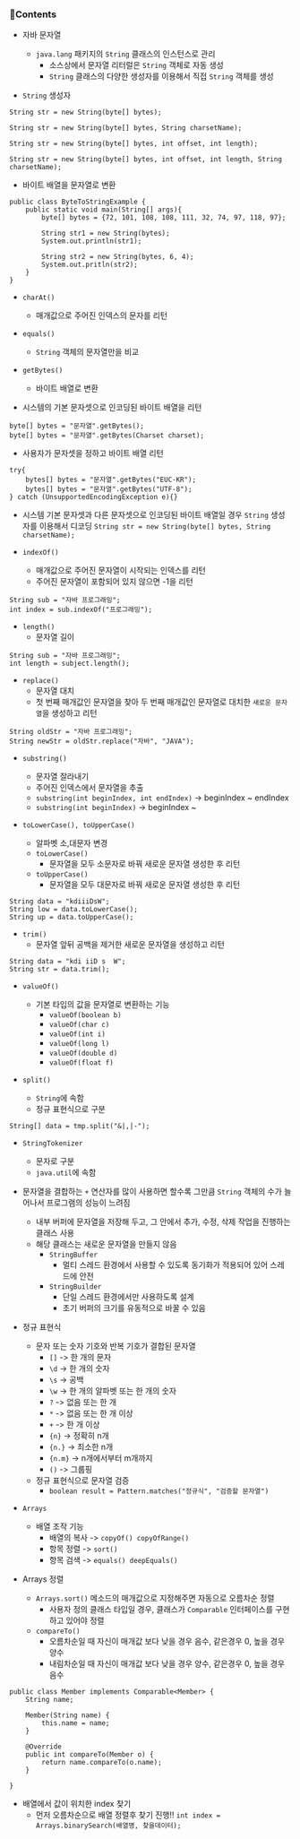 ### 📒Contents

- 자바 문자열
    + `java.lang` 패키지의 `String` 클래스의 인스턴스로 관리
        * 소스상에서 문자열 리터럴은 `String` 객체로 자동 생성
        * `String` 클래스의 다양한 생성자를 이용해서 직접 `String` 객체를 생성

- `String` 생성자
```
String str = new String(byte[] bytes);

String str = new String(byte[] bytes, String charsetName);

String str = new String(byte[] bytes, int offset, int length);

String str = new String(byte[] bytes, int offset, int length, String charsetName);
``` 

- 바이트 배열을 문자열로 변환
```
public class ByteToStringExample {
    public static void main(String[] args){
        byte[] bytes = {72, 101, 108, 108, 111, 32, 74, 97, 118, 97};

        String str1 = new String(bytes);
        System.out.println(str1);

        String str2 = new String(bytes, 6, 4);
        System.out.pritln(str2);
    }
}
```

- `charAt()`
    + 매개값으로 주어진 인덱스의 문자를 리턴

- `equals()`
    + `String` 객체의 문자열만을 비교

- `getBytes()`
    + 바이트 배열로 변환

- 시스템의 기본 문자셋으로 인코딩된 바이트 배열을 리턴
```
byte[] bytes = "문자열".getBytes();
byte[] bytes = "문자열".getBytes(Charset charset);
```

- 사용자가 문자셋을 정하고 바이트 배열 리턴
```
try{
    bytes[] bytes = "문자열".getBytes("EUC-KR");
    bytes[] bytes = "문자열".getBytes("UTF-8");
} catch (UnsupportedEncodingException e){}
```

- 시스템 기본 문자셋과 다른 문자셋으로 인코딩된 바이트 배열일 경우 `String` 생성자를 이용해서 디코딩
`String str = new String(byte[] bytes, String charsetName);`

- `indexOf()`
    + 매개값으로 주어진 문자열이 시작되는 인덱스를 리턴
    + 주어진 문자열이 포함되어 있지 않으면 -1을 리턴
```
String sub = "자바 프로그래밍";
int index = sub.indexOf("프로그래밍");
```

- `length()`
    + 문자열 길이
``` 
String sub = "자바 프로그래밍";
int length = subject.length();
```

- `replace()`
    + 문자열 대치
    + 첫 번째 매개값인 문자열을 찾아 두 번째 매개값인 문자열로 대치한 `새로운 문자열`을 생성하고 리턴
```
String oldStr = "자바 프로그래밍";
String newStr = oldStr.replace("자바", "JAVA");
```

- `substring()`
    + 문자열 잘라내기
    + 주어진 인덱스에서 문자열을 추출
    + `substring(int beginIndex, int endIndex)` -> beginIndex ~ endIndex
    + `substring(int beginIndex)` -> beginIndex ~

- `toLowerCase(), toUpperCase()`
    + 알파벳 소,대문자 변경
    + `toLowerCase()`
        * 문자열을 모두 소문자로 바꿔 새로운 문자열 생성한 후 리턴
    + `toUpperCase()`
        * 문자열을 모두 대문자로 바꿔 새로운 문자열 생성한 후 리턴
```
String data = "kdiiiDsW";
String low = data.toLowerCase();
String up = data.toUpperCase();
```

- `trim()`
    + 문자열 앞뒤 공백을 제거한 새로운 문자열을 생성하고 리턴
```
String data = "kdi iiD s  W";
String str = data.trim();
```

- `valueOf()`
    + 기본 타입의 값을 문자열로 변환하는 기능
        * `valueOf(boolean b)`
        * `valueOf(char c)`
        * `valueOf(int i)`
        * `valueOf(long l)`
        * `valueOf(double d)`
        * `valueOf(float f)`

- `split()`
    + `String`에 속함
    + 정규 표현식으로 구분
```
String[] data = tmp.split("&|,|-");
```

- `StringTokenizer`
    + 문자로 구분
    + `java.util`에 속함

- 문자열을 결합하는 `+` 연산자를 많이 사용하면 할수록 그만큼 `String` 객체의 수가 늘어나서 프로그램의 성능이 느려짐
    + 내부 버퍼에 문자열을 저장해 두고, 그 안에서 추가, 수정, 삭제 작업을 진행하는 클래스 사용
    + 해당 클래스는 새로운 문자열을 만들지 않음
        * `StringBuffer`
            + 멀티 스레드 환경에서 사용할 수 있도록 동기화가 적용되어 있어 스레드에 안전
        * `StringBuilder`
            + 단일 스레드 환경에서만 사용하도록 설계
            + 초기 버퍼의 크기를 유동적으로 바꿀 수 있음

- 정규 표현식   
    + 문자 또는 숫자 기호와 반복 기호가 결합된 문자열
        * `[]` -> 한 개의 문자
        * `\d` -> 한 개의 숫자
        * `\s` -> 공백
        * `\w` -> 한 개의 알파벳 또는 한 개의 숫자
        * `?` -> 없음 또는 한 개
        * `*` -> 없음 또는 한 개 이상
        * `+` -> 한 개 이상
        * `{n}` -> 정확히 n개
        * `{n.}` -> 최소한 n개
        * `{n.m}` -> n개에서부터 m개까지
        * `()` -> 그룹핑
    + 정규 표현식으로 문자열 검증
        * `boolean result = Pattern.matches("정규식", "검증할 문자열")`

- `Arrays`
    + 배열 조작 기능
        * 배열의 복사 -> `copyOf() copyOfRange()`
        * 항목 정렬 -> `sort()`
        * 항목 검색 -> `equals() deepEquals()`

- Arrays 정렬
    + `Arrays.sort()` 메소드의 매개값으로 지정해주면 자동으로 오름차순 정렬
        * 사용자 정의 클래스 타입일 경우, 클래스가 `Comparable` 인터페이스를 구현하고 있어야 정렬
    + `compareTo()`
        * 오름차순일 때 자신이 매개값 보다 낮을 경우 음수, 같은경우 0, 높을 경우 양수
        * 내림차순일 때 자신이 매개값 보다 낮을 경우 양수, 같은경우 0, 높을 경우 음수
```
public class Member implements Comparable<Member> {
	String name;

	Member(String name) {
		this.name = name;
	}
	
	@Override
	public int compareTo(Member o) {
		return name.compareTo(o.name);
	}

}
```

- 배열에서 값이 위치한 index 찾기
    + 먼저 오름차순으로 배열 정렬후 찾기 진행!!
`int index = Arrays.binarySearch(배열명, 찾을데이터);`
